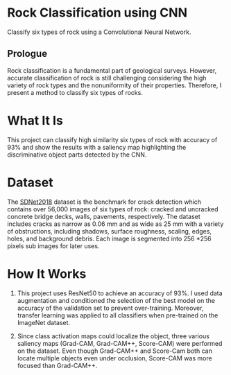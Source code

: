 # Rock Classification using CNN
Classify six types of rock using a Convolutional Neural Network.

## Prologue
Rock classification is a fundamental part of geological surveys. However, accurate classification of rock is still challenging considering the high variety of rock types and the nonuniformity of their properties. Therefore, I present a method to classify six types of rocks. 

# What It Is
This project can classify high similarity six types of rock with accuracy of 93% and show the results with a saliency map highlighting the discriminative object parts detected by the CNN.


# Dataset
The [SDNet2018](https://digitalcommons.usu.edu/all_datasets/48/) dataset is the benchmark for crack detection which contains over 56,000 images of six types of rock: cracked and uncracked concrete bridge decks, walls, pavements, respectively. The dataset includes cracks as narrow as 0.06 mm and as wide as 25 mm with a variety of obstructions, including shadows, surface roughness, scaling, edges, holes, and background debris. Each image is segmented into 256 *256 pixels sub images for later uses.


# How It Works
1. This project uses ResNet50 to achieve an accuracy of 93%. I used data augmentation and conditioned the selection of the best model on the accuracy of the validation set to prevent over-training. Moreover, transfer learning was applied to all classifiers when pre-trained on the ImageNet dataset.

2. Since class activation maps could localize the object, three various saliency maps (Grad-CAM, Grad-CAM++, Score-CAM) were performed on the dataset. Even though Grad-CAM++ and Score-Cam both can locate multiple objects even under occlusion, Score-CAM was more focused than Grad-CAM++.

